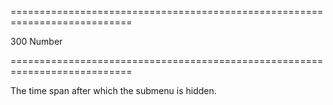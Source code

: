 <!--**
/*-------------------------------------------
    Auto-generated file. Do not modify.
-------------------------------------------

**-->
===========================================================================
<!--default-->300<!--/default-->
<!--type-->Number<!--/type-->
===========================================================================

<!--shortDescription-->
The time span after which the submenu is hidden.
<!--/shortDescription-->

<!--fullDescription-->

<!--/fullDescription-->